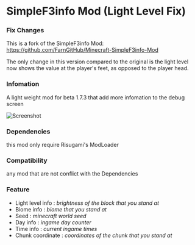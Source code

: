 # SimpleF3info Mod (Light Level Fix)
### Fix Changes
This is a fork of the SimpleF3info Mod: https://github.com/FarnGitHub/Minecraft-SimpleF3info-Mod

The only change in this version compared to the original is the light level now shows the value at the player's feet, as opposed to the player head.

### Infomation
A light weight mod for beta 1.7.3 that add more infomation to the debug screen

![Screenshot](https://github.com/FarnGitHub/Minecraft-SimpleF3info-Mod/blob/main/2023-07-30_11.25.34.png)


### Dependencies
this mod only require Risugami's ModLoader

### Compatibility
any mod that are not conflict with the Dependencies

### Feature
- Light level info : *brightness of the block that you stand at*
- Biome info : *biome that you stand at*
- Seed : *minecraft world seed*
- Day info : *ingame day counter*
- Time info : *current ingame times*
- Chunk coordinate : *coordinates of the chunk that you stand at*

